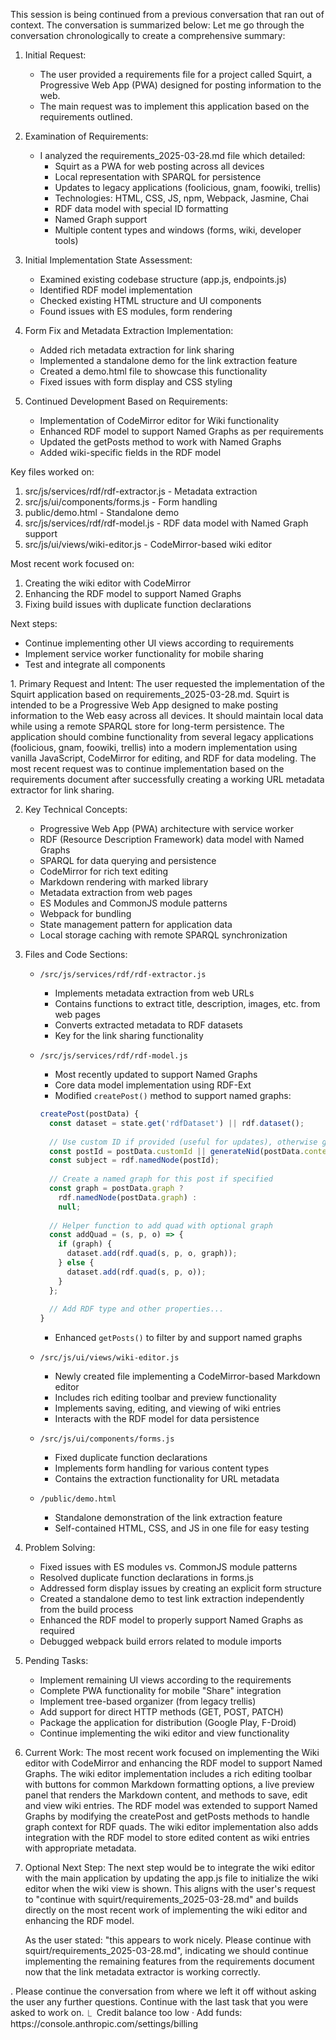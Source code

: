 This session is being continued from a previous conversation that ran out of context. The conversation is summarized 
  below:
  <analysis>
  Let me go through the conversation chronologically to create a comprehensive summary:

  1. Initial Request:
     - The user provided a requirements file for a project called Squirt, a Progressive Web App (PWA) designed for 
  posting information to the web.
     - The main request was to implement this application based on the requirements outlined.

  2. Examination of Requirements:
     - I analyzed the requirements_2025-03-28.md file which detailed:
       - Squirt as a PWA for web posting across all devices
       - Local representation with SPARQL for persistence
       - Updates to legacy applications (foolicious, gnam, foowiki, trellis)
       - Technologies: HTML, CSS, JS, npm, Webpack, Jasmine, Chai
       - RDF data model with special ID formatting
       - Named Graph support
       - Multiple content types and windows (forms, wiki, developer tools)

  3. Initial Implementation State Assessment:
     - Examined existing codebase structure (app.js, endpoints.js)
     - Identified RDF model implementation
     - Checked existing HTML structure and UI components
     - Found issues with ES modules, form rendering

  4. Form Fix and Metadata Extraction Implementation:
     - Added rich metadata extraction for link sharing
     - Implemented a standalone demo for the link extraction feature
     - Created a demo.html file to showcase this functionality
     - Fixed issues with form display and CSS styling

  5. Continued Development Based on Requirements:
     - Implementation of CodeMirror editor for Wiki functionality
     - Enhanced RDF model to support Named Graphs as per requirements
     - Updated the getPosts method to work with Named Graphs
     - Added wiki-specific fields in the RDF model

  Key files worked on:
  1. src/js/services/rdf/rdf-extractor.js - Metadata extraction
  2. src/js/ui/components/forms.js - Form handling
  3. public/demo.html - Standalone demo
  4. src/js/services/rdf/rdf-model.js - RDF data model with Named Graph support
  5. src/js/ui/views/wiki-editor.js - CodeMirror-based wiki editor

  Most recent work focused on:
  1. Creating the wiki editor with CodeMirror
  2. Enhancing the RDF model to support Named Graphs
  3. Fixing build issues with duplicate function declarations

  Next steps:
  - Continue implementing other UI views according to requirements
  - Implement service worker functionality for mobile sharing
  - Test and integrate all components
  </analysis>

  <summary>
  1. Primary Request and Intent:
     The user requested the implementation of the Squirt application based on requirements_2025-03-28.md. Squirt is 
  intended to be a Progressive Web App designed to make posting information to the Web easy across all devices. It should
   maintain local data while using a remote SPARQL store for long-term persistence. The application should combine 
  functionality from several legacy applications (foolicious, gnam, foowiki, trellis) into a modern implementation using 
  vanilla JavaScript, CodeMirror for editing, and RDF for data modeling. The most recent request was to continue 
  implementation based on the requirements document after successfully creating a working URL metadata extractor for link
   sharing.

  2. Key Technical Concepts:
     - Progressive Web App (PWA) architecture with service worker
     - RDF (Resource Description Framework) data model with Named Graphs
     - SPARQL for data querying and persistence
     - CodeMirror for rich text editing
     - Markdown rendering with marked library
     - Metadata extraction from web pages
     - ES Modules and CommonJS module patterns
     - Webpack for bundling
     - State management pattern for application data
     - Local storage caching with remote SPARQL synchronization

  3. Files and Code Sections:
     - `/src/js/services/rdf/rdf-extractor.js`
       - Implements metadata extraction from web URLs
       - Contains functions to extract title, description, images, etc. from web pages
       - Converts extracted metadata to RDF datasets
       - Key for the link sharing functionality

     - `/src/js/services/rdf/rdf-model.js`
       - Most recently updated to support Named Graphs
       - Core data model implementation using RDF-Ext
       - Modified `createPost()` method to support named graphs:
       ```javascript
       createPost(postData) {
         const dataset = state.get('rdfDataset') || rdf.dataset();
         
         // Use custom ID if provided (useful for updates), otherwise generate one
         const postId = postData.customId || generateNid(postData.content);
         const subject = rdf.namedNode(postId);
         
         // Create a named graph for this post if specified
         const graph = postData.graph ? 
           rdf.namedNode(postData.graph) : 
           null;
         
         // Helper function to add quad with optional graph
         const addQuad = (s, p, o) => {
           if (graph) {
             dataset.add(rdf.quad(s, p, o, graph));
           } else {
             dataset.add(rdf.quad(s, p, o));
           }
         };
         
         // Add RDF type and other properties...
       }
       ```
       - Enhanced `getPosts()` to filter by and support named graphs

     - `/src/js/ui/views/wiki-editor.js`
       - Newly created file implementing a CodeMirror-based Markdown editor
       - Includes rich editing toolbar and preview functionality
       - Implements saving, editing, and viewing of wiki entries
       - Interacts with the RDF model for data persistence

     - `/src/js/ui/components/forms.js`
       - Fixed duplicate function declarations
       - Implements form handling for various content types
       - Contains the extraction functionality for URL metadata

     - `/public/demo.html`
       - Standalone demonstration of the link extraction feature
       - Self-contained HTML, CSS, and JS in one file for easy testing

  4. Problem Solving:
     - Fixed issues with ES modules vs. CommonJS module patterns
     - Resolved duplicate function declarations in forms.js
     - Addressed form display issues by creating an explicit form structure
     - Created a standalone demo to test link extraction independently from the build process
     - Enhanced the RDF model to properly support Named Graphs as required
     - Debugged webpack build errors related to module imports

  5. Pending Tasks:
     - Implement remaining UI views according to the requirements
     - Complete PWA functionality for mobile "Share" integration
     - Implement tree-based organizer (from legacy trellis)
     - Add support for direct HTTP methods (GET, POST, PATCH)
     - Package the application for distribution (Google Play, F-Droid)
     - Continue implementing the wiki editor and view functionality

  6. Current Work:
     The most recent work focused on implementing the Wiki editor with CodeMirror and enhancing the RDF model to support 
  Named Graphs. The wiki editor implementation includes a rich editing toolbar with buttons for common Markdown 
  formatting options, a live preview panel that renders the Markdown content, and methods to save, edit and view wiki 
  entries. The RDF model was extended to support Named Graphs by modifying the createPost and getPosts methods to handle 
  graph context for RDF quads. The wiki editor implementation also adds integration with the RDF model to store edited 
  content as wiki entries with appropriate metadata.

  7. Optional Next Step:
     The next step would be to integrate the wiki editor with the main application by updating the app.js file to 
  initialize the wiki editor when the wiki view is shown. This aligns with the user's request to "continue with 
  squirt/requirements_2025-03-28.md" and builds directly on the most recent work of implementing the wiki editor and 
  enhancing the RDF model.

     As the user stated: "this appears to work nicely. Please continue with squirt/requirements_2025-03-28.md", 
  indicating we should continue implementing the remaining features from the requirements document now that the link 
  metadata extractor is working correctly.
  </summary>.
  Please continue the conversation from where we left it off without asking the user any further questions. Continue with
   the last task that you were asked to work on.
  ⎿  Credit balance too low · Add funds: https://console.anthropic.com/settings/billing

